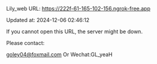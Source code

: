Lily_web URL: https://222f-61-165-102-156.ngrok-free.app

Updated at: 2024-12-06 02:46:12

If you cannot open this URL, the server might be down.

Please contact: 

goley04@foxmail.com Or Wechat:GL_yeaH